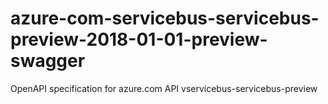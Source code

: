 # azure-com-servicebus-servicebus-preview-2018-01-01-preview-swagger
OpenAPI specification for azure.com API vservicebus-servicebus-preview
